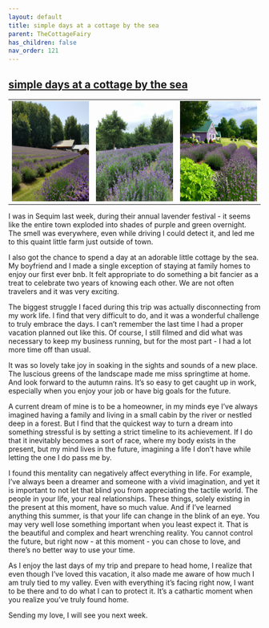 ```yaml
---
layout: default
title: simple days at a cottage by the sea
parent: TheCottageFairy
has_children: false
nav_order: 121
---
```


## [simple days at a cottage by the sea](https://www.youtube.com/watch?v=VWXjJCXJimg)

<div>
<table align="center">
	<tr>
		<td align="center">
			<img src="../../assets/cottage_fairy_ai_generated_photos/simple_days_at_a_cottage_by_the_sea-[VWXjJCXJimg]/generated_00.png" height="200" width="200"/>
		</td>
		<td align="center">
			<img src="../../assets/cottage_fairy_ai_generated_photos/simple_days_at_a_cottage_by_the_sea-[VWXjJCXJimg]/generated_01.png" height="200" width="200"/>
		</td>
		<td align="center">
			<img src="../../assets/cottage_fairy_ai_generated_photos/simple_days_at_a_cottage_by_the_sea-[VWXjJCXJimg]/generated_02.png" height="200" width="200"/>
		</td>
	</tr>
</table>
</div>

I was in Sequim last week, during their annual lavender festival - it seems like the entire town exploded into shades of purple and green overnight. The smell was everywhere, even while driving I could detect it, and led me to this quaint little farm just outside of town.

I also got the chance to spend a day at an adorable little cottage by the sea. My boyfriend and I made a single exception of staying at family homes to enjoy our first ever bnb. It felt appropriate to do something a bit fancier as a treat to celebrate two years of knowing each other. We are not often travelers and it was very exciting.

The biggest struggle I faced during this trip was actually disconnecting from my work life. I find that very difficult to do, and it was a wonderful challenge to truly embrace the days. I can’t remember the last time I had a proper vacation planned out like this. Of course, I still filmed and did what was necessary to keep my business running, but for the most part - I had a lot more time off than usual.

It was so lovely take joy in soaking in the sights and sounds of a new place. The luscious greens of the landscape made me miss springtime at home. And look forward to the autumn rains. It’s so easy to get caught up in work, especially when you enjoy your job or have big goals for the future.

A current dream of mine is to be a homeowner, in my minds eye I’ve always imagined having a family and living in a small cabin by the river or nestled deep in a forest. But I find that the quickest way to turn a dream into something stressful is by setting a strict timeline to its achievement. If I do that it inevitably becomes a sort of race, where my body exists in the present, but my mind lives in the future, imagining a life I don’t have while letting the one I do pass me by.

I found this mentality can negatively affect everything in life. For example, I’ve always been a dreamer and someone with a vivid imagination, and yet it is important to not let that blind you from appreciating the tactile world. The people in your life, your real relationships. These things, solely existing in the present at this moment, have so much value. And if I’ve learned anything this summer, is that your life can change in the blink of an eye. You may very well lose something important when you least expect it. That is the beautiful and complex and heart wrenching reality. You cannot control the future, but right now - at this moment - you can chose to love, and there’s no better way to use your time.

As I enjoy the last days of my trip and prepare to head home, I realize that even though I’ve loved this vacation, it also made me aware of how much I am truly tied to my valley. Even with everything it’s facing right now, I want to be there and to do what I can to protect it. It’s a cathartic moment when you realize you’ve truly found home.

Sending my love, I will see you next week.